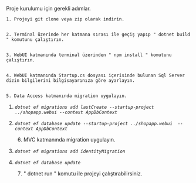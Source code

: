 Proje kurulumu için gerekli adımlar.


    1. Projeyi git clone veya zip olarak indirin.


    2. Terminal üzerinde her katmana sırası ile geçiş yapıp " dotnet build " komutunu çalıştırın.


    3. WebUI katmanında terminal üzerinden " npm install " komutunu çalıştırın.


    4. WebUI katmanında Startup.cs dosyası içerisinde bulunan Sql Server dizin bilgilerini bilgisayarınıza göre ayarlayın.


    5. Data Access katmanında migration uygulayın.

1. *`dotnet ef migrations add lastCreate --startup-project ../shopapp.webui --context AppDbContext`*

2. *`dotnet ef database update --startup-project ../shopapp.webui  --context AppDbContext`*


    6. MVC katmanında migration uygulayın.


1.  *`dotnet ef migrations add identityMigration`*

2.  *`dotnet ef database update`*


    7. " dotnet run " komutu ile projeyi çalıştırabilirsiniz.